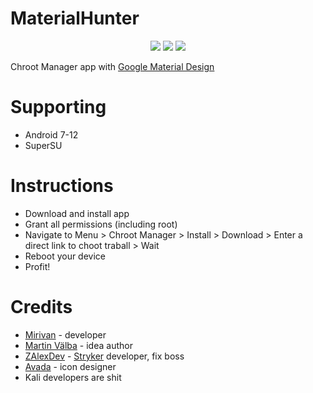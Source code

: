<h1>MaterialHunter</h1>
<p align="center">
  <img src="https://raw.githubusercontent.com/Mirivan/material_hunter/master/app/src/main/res/drawable/mh_logo.png">
  <a href="https://t.me/kali_nh"><img src="https://img.shields.io/badge/Telegram-Group-blue.svg"></a>
  <img src="https://img.shields.io/github/repo-size/mirivan/material_hunter">
</p>

Chroot Manager app with [Google Material Design](https://material.io/design)

# Supporting
- Android 7-12
- SuperSU

# Instructions
- Download and install app
- Grant all permissions (including root)
- Navigate to Menu > Chroot Manager > Install > Download > Enter a direct link to choot traball > Wait
- Reboot your device
- Profit!

# Credits
- [Mirivan](https://t.me/janivanovich) - developer
- [Martin Välba](https://t.me/hilledkinged) - idea author
- [ZAlexDev](https://t.me/zalexdev) - [Stryker](https://github.com/stryker-project) developer, fix boss
- [Avada](https://t.me/Avadamiao) - icon designer
- Kali developers are shit
